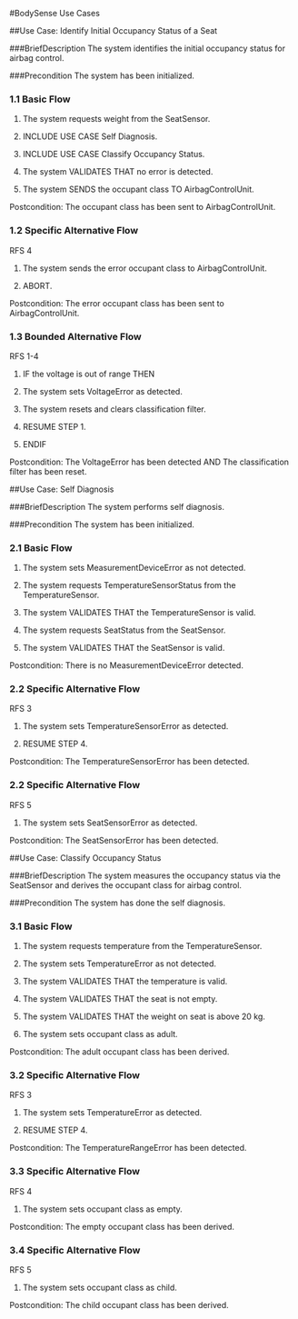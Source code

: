 
#BodySense Use Cases


##Use Case: Identify Initial Occupancy Status of a Seat

###BriefDescription
The system identifies the initial occupancy status for airbag control.

###Precondition
The system has been initialized.

### 1.1 Basic Flow
1. The system requests weight from the SeatSensor.

2. INCLUDE USE CASE Self Diagnosis.

3. INCLUDE USE CASE Classify Occupancy Status.

4. The system VALIDATES THAT no error is detected.

5. The system SENDS the occupant class TO AirbagControlUnit.

Postcondition: The occupant class has been sent to AirbagControlUnit.

### 1.2 Specific Alternative Flow
RFS 4

1. The system sends the error occupant class to AirbagControlUnit.

2. ABORT.

Postcondition: The error occupant class has been sent to AirbagControlUnit.

### 1.3 Bounded Alternative Flow
RFS 1-4

1. IF the voltage is out of range THEN

2. The system sets VoltageError as detected.

3. The system resets and clears classification filter.

4. RESUME STEP 1.

5. ENDIF

Postcondition: The VoltageError has been detected AND The classification filter has been reset.


##Use Case: Self Diagnosis

###BriefDescription
The system performs self diagnosis.

###Precondition
The system has been initialized.

### 2.1 Basic Flow
1. The system sets MeasurementDeviceError as not detected.

2. The system requests TemperatureSensorStatus from the TemperatureSensor.

3. The system VALIDATES THAT the TemperatureSensor is valid.

4. The system requests SeatStatus from the SeatSensor.

5. The system VALIDATES THAT the SeatSensor is valid.

Postcondition: There is no MeasurementDeviceError detected.

### 2.2 Specific Alternative Flow
RFS 3

1. The system sets TemperatureSensorError as detected.

2. RESUME STEP 4.

Postcondition: The TemperatureSensorError has been detected.

### 2.2 Specific Alternative Flow
RFS 5

1. The system sets SeatSensorError as detected.

Postcondition: The SeatSensorError has been detected.


##Use Case: Classify Occupancy Status

###BriefDescription
The system measures the occupancy status via the SeatSensor and derives the occupant class for airbag control.

###Precondition
The system has done the self diagnosis.

### 3.1 Basic Flow
1. The system requests temperature from the TemperatureSensor.

2. The system sets TemperatureError as not detected.

3. The system VALIDATES THAT the temperature is valid.

4. The system VALIDATES THAT the seat is not empty.

5. The system VALIDATES THAT the weight on seat is above 20 kg.

6. The system sets occupant class as adult.

Postcondition: The adult occupant class has been derived.

### 3.2 Specific Alternative Flow
RFS 3

1. The system sets TemperatureError as detected.

4. RESUME STEP 4.

Postcondition: The TemperatureRangeError has been detected.

### 3.3 Specific Alternative Flow
RFS 4

1. The system sets occupant class as empty.

Postcondition: The empty occupant class has been derived.

### 3.4 Specific Alternative Flow
RFS 5

1. The system sets occupant class as child.

Postcondition: The child occupant class has been derived.
